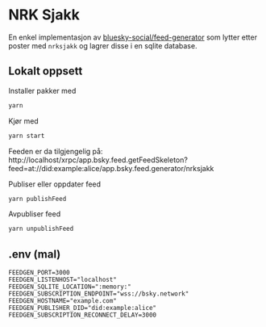 # NRK Sjakk

En enkel implementasjon av [bluesky-social/feed-generator](https://github.com/bluesky-social/feed-generator) som lytter etter poster med `nrksjakk` og lagrer disse i en sqlite database.

## Lokalt oppsett

Installer pakker med

```bash
yarn
```

Kjør med

```bash
yarn start
```

Feeden er da tilgjengelig på:
http://localhost/xrpc/app.bsky.feed.getFeedSkeleton?feed=at://did:example:alice/app.bsky.feed.generator/nrksjakk

Publiser eller oppdater feed

```bash
yarn publishFeed
```

Avpubliser feed

```bash
yarn unpublishFeed
```

## .env (mal)

```.env
FEEDGEN_PORT=3000
FEEDGEN_LISTENHOST="localhost"
FEEDGEN_SQLITE_LOCATION=":memory:"
FEEDGEN_SUBSCRIPTION_ENDPOINT="wss://bsky.network"
FEEDGEN_HOSTNAME="example.com"
FEEDGEN_PUBLISHER_DID="did:example:alice"
FEEDGEN_SUBSCRIPTION_RECONNECT_DELAY=3000
```
